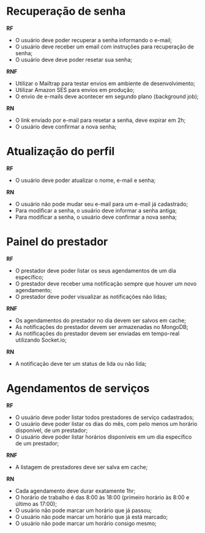# Recuperação de senha

**RF**

- O usuário deve poder recuperar a senha informando o e-mail;
- O usuário deve receber um email com instruções para recuperação de senha;
- O usuário deve deve poder resetar sua senha;

**RNF**

- Utilizar o Mailtrap para testar envios em ambiente de desenvolvimento;
- Utilizar Amazon SES para envios em produção;
- O envio de e-mails deve acontecer em segundo plano (background job);

**RN**

- O link enviado por e-mail para resetar a senha, deve expirar em 2h;
- O usuário deve confirmar a nova senha;

# Atualização do perfil

**RF**

- O usuário deve poder atualizar o nome, e-mail e senha;

**RN**

- O usuário não pode mudar seu e-mail para um e-mail já cadastrado;
- Para modificar a senha, o usuário deve informar a senha antiga;
- Para modificar a senha, o usuário deve confirmar a nova senha;

# Painel do prestador

**RF**

- O prestador deve poder listar os seus agendamentos de um dia específico;
- O prestador deve receber uma notificação sempre que houver um novo agendamento;
- O prestador deve poder visualizar as notificações não lidas;

**RNF**

- Os agendamentos do prestador no dia devem ser salvos em cache;
- As notificações do prestador devem ser armazenadas no MongoDB;
- As notificações do prestador devem ser enviadas em tempo-real utilizando Socket.io;

**RN**

- A notificação deve ter um status de lida ou não lida;

# Agendamentos de serviços

**RF**

- O usuário deve poder listar todos prestadores de serviço cadastrados;
- O usuário deve poder listar os dias do mês, com pelo menos um horário disponível, de um prestador;
- O usuário deve poder listar horários disponíveis em um dia específico de um prestador;

**RNF**

- A listagem de prestadores deve ser salva em cache;

**RN**

- Cada agendamento deve durar exatamente 1hr;
- O horário de trabalho é das 8:00 às 18:00 (primeiro horário às 8:00 e último as 17:00);
- O usuário não pode marcar um horário que já passou;
- O usuário não pode marcar um horário que já está marcado;
- O usuário não pode marcar um horário consigo mesmo;
